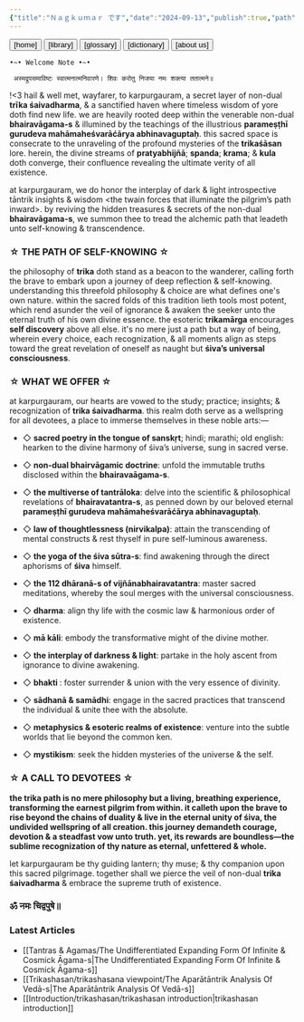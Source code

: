 ```yaml
---
{"title":"Ｎａｇｋｕｍａｒ です","date":"2024-09-13","publish":true,"path":"index.md","permalink":"/index/","PassFrontmatter":true}
---
```




<div class="center-header">
<a href="."> <button class="btn-14" type="button" >[home]</button></a> <a href="tags/articles"><button class="btn-14" type="button">[library]</button></a> <a href="/glossary"><button class="btn-14" type="button">[glossary]</button></a> <a href="/dictionary"> <button class="btn-14" type="button">[dictionary]</button></a> <a href="/about us"><button class="btn-14" type="button"> [about us]</button></a>

</div>

<span class="center-text">`•~• Welcome Note •~•`</span>

` अस्मद्रूपसमाविष्टः स्वात्मनात्मनिवारणे।
शिवः करोतु निजया नमः शक्त्या ततात्मने॥`

!<3 hail & well met, wayfarer, to karpurgauram, a secret layer of non-dual **trīka śaivadharma**, & a sanctified haven where timeless wisdom of yore doth find new life. we are heavily rooted deep within the venerable non-dual **bhairavāgama-s** & illumined by the teachings of the illustrious **parameṣṭhī gurudeva mahāmaheśvarāćārya abhinavaguptaḥ**. this sacred space is consecrate to the unraveling of the profound mysteries of the **trikaśāsan** lore. herein, the divine streams of **pratyabhijñā**; **spanda**; **krama**; & **kula** doth converge, their confluence revealing the ultimate verity of all existence.

at karpurgauram, we do honor the interplay of dark & light introspective tāntrik insights & wisdom <the twain forces that illuminate the pilgrim’s path inward>. by reviving the hidden treasures & secrets of the non-dual **bhairavāgama-s**, we summon thee to tread the alchemic path that leadeth unto self-knowing & transcendence.

### ☆ THE PATH OF SELF-KNOWING ☆

the philosophy of **trika** doth stand as a beacon to the wanderer, calling forth the brave to embark upon a journey of deep reflection & self-knowing. understanding this threefold philosophy & choice are what defines one's own nature. within the sacred folds of this tradition lieth tools most potent, which rend asunder the veil of ignorance <trividhmal> & awaken the seeker unto the eternal truth of his own divine essence. the esoteric **trikamārga** encourages **self discovery** above all else. it's no mere just a path but a way of being, wherein every choice, each recognization, & all moments align as steps toward the great revelation of oneself as naught but **śiva’s universal consciousness**.

### ☆ WHAT WE OFFER ☆

at karpurgauram, our hearts are vowed to the study; practice; insights; & recognization of **trika śaivadharma**. this realm doth serve as a wellspring for all devotees, a place to immerse themselves in these noble arts:—
- ◇ **sacred poetry in the tongue of sanskṛt**; hindi; marathi; old english: hearken to the divine harmony of śiva’s universe, sung in sacred verse.

- ◇ **non-dual bhairvāgamic doctrine**: unfold the immutable truths disclosed within the **bhairavaāgama-s**.

- ◇ **the multiverse of tantrāloka**: delve into the scientific & philosophical revelations of **bhairavatantra-s**, as penned down by our beloved eternal **parameṣṭhī gurudeva mahāmaheśvarāćārya abhinavaguptaḥ**.

- ◇ **law of thoughtlessness (nirvikalpa)**: attain the transcending of mental constructs & rest thyself in pure self-luminous awareness.

- ◇ **the yoga of the śiva sūtra-s**: find awakening through the direct aphorisms of **śiva** himself.

- ◇ **the 112 dhāranā-s of vijñānabhairavatantra**: master sacred meditations, whereby the soul merges with the universal consciousness.

- ◇ **dharma**: align thy life with the cosmic law & harmonious order of existence.

- ◇ **mā kāli**: embody the transformative might of the divine mother.

- ◇ **the interplay of darkness & light**: partake in the holy ascent from ignorance to divine awakening.

- ◇ **bhakti <devotion>**: foster surrender & union with the very essence of divinity.

- ◇ **sādhanā & samādhi**: engage in the sacred practices that transcend the individual & unite thee with the absolute.

- ◇ **metaphysics & esoteric realms of existence**: venture into the subtle worlds that lie beyond the common ken.

- ◇ **mystikism**: seek the hidden mysteries of the universe & the self.

### ☆ A CALL TO DEVOTEES ☆

**the trika path is no mere philosophy but a living, breathing experience, transforming the earnest pilgrim from within. it calleth upon the brave to rise beyond the chains of duality & live in the eternal unity of śiva, the undivided wellspring of all creation. this journey demandeth courage, devotion & a steadfast vow unto truth. yet, its rewards are boundless—the sublime recognization of thy nature as eternal, unfettered & whole.**

let karpurgauram be thy guiding lantern; thy muse; & thy companion upon this sacred pilgrimage. together shall we pierce the veil of non-dual **trika śaivadharma** & embrace the supreme truth of existence.

###                        ॐ नमः चिद्वपुषे॥

 ### Latest Articles
 - [[Tantras & Agamas/The Undifferentiated Expanding Form Of Infinite & Cosmick Āgama-s\|The Undifferentiated Expanding Form Of Infinite & Cosmick Āgama-s]]
 - [[Trikashasan/trikashasana viewpoint/The Aparātāntrik Analysis Of Vedā-s\|The Aparātāntrik Analysis Of Vedā-s]]
 - [[Introduction/trikashasan/trikashasan introduction\|trikashasan introduction]]
